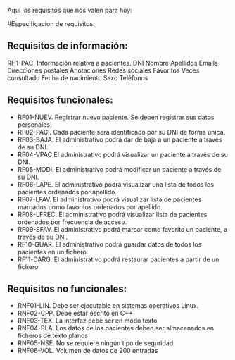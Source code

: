 Aquí los requisitos que nos valen para hoy:

#Especificacion de requisitos:


Requisitos de información:
--------------------------

RI-1-PAC. Información relativa a pacientes.
DNI
Nombre
Apellidos
Emails
Direcciones postales
Anotaciones
Redes sociales
Favoritos
Veces consultado
Fecha de nacimiento
Sexo
Teléfonos


Requisitos funcionales:
-----------------------

- RF01-NUEV. Registrar nuevo paciente. Se deben registrar sus datos personales.
- RF02-PACI. Cada paciente será identificado por su DNI de forma única.
- RF03-BAJA. El administrativo podrá dar de baja a un paciente a través de su DNI.
- RF04-VPAC El administrativo podrá visualizar un paciente a través de su DNI.
- RF05-MODI. El administrativo podrá modificar un paciente a través de su DNI.
- RF06-LAPE. El administrativo podrá visualizar una lista de todos los pacientes ordenados por apellido.
- RF07-LFAV. El administrativo podrá visualizar lista de pacientes marcados como favoritos ordenados por apellido.
- RF08-LFREC. El administrativo podrá visualizar lista de pacientes ordenados por frecuencia de acceso.
- RF09-SFAV. El administrativo podrá marcar como favorito un paciente, a través de su DNI.
- RF10-GUAR. El administrativo podrá guardar datos de todos los pacientes en un fichero.
- RF11-CARG. El administrativo podrá restaurar pacientes a partir de un fichero.


Requisitos no funcionales:
--------------------------

- RNF01-LIN. Debe ser ejecutable en sistemas operativos Linux.
- RNF02-CPP. Debe estar escrito en C++
- RNF03-TEX. La interfaz debe ser en modo texto
- RNF04-PLA. Los datos de los pacientes deben ser almacenados en ficheros de texto planos
- RNF05-NSE. No se requiere ningún tipo de seguridad
- RNF06-VOL. Volumen de datos de 200 entradas



























